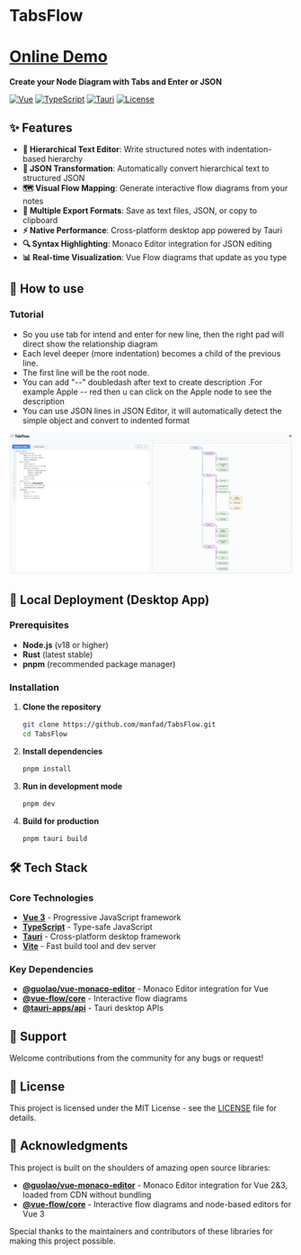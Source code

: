 # TabsFlow

# [Online Demo](https://tabsflow.vercel.app/) 

**Create your Node Diagram with Tabs and Enter or JSON**

[![Vue](https://img.shields.io/badge/Vue-3.5.13-4FC08D?style=flat-square&logo=vue.js&logoColor=white)](https://vuejs.org/)
[![TypeScript](https://img.shields.io/badge/TypeScript-5.6.2-3178C6?style=flat-square&logo=typescript&logoColor=white)](https://www.typescriptlang.org/)
[![Tauri](https://img.shields.io/badge/Tauri-2.0-FFC131?style=flat-square&logo=tauri&logoColor=black)](https://tauri.app/)
[![License](https://img.shields.io/badge/License-MIT-green.svg?style=flat-square)](LICENSE)


## ✨ Features

- **📝 Hierarchical Text Editor**: Write structured notes with indentation-based hierarchy
- **🔧 JSON Transformation**: Automatically convert hierarchical text to structured JSON
- **🗺️ Visual Flow Mapping**: Generate interactive flow diagrams from your notes
- **💾 Multiple Export Formats**: Save as text files, JSON, or copy to clipboard
- **⚡ Native Performance**: Cross-platform desktop app powered by Tauri
- **🔍 Syntax Highlighting**: Monaco Editor integration for JSON editing
- **📊 Real-time Visualization**: Vue Flow diagrams that update as you type





## 📖 How to use

### Tutorial
- So you use tab for intend and enter for new line, then the right pad will direct show the relationship diagram
- Each level deeper (more indentation) becomes a child of the previous line.
- The first line will be the root node.
- You can add "--" doubledash after text to create description .For example Apple -- red then u can click on the Apple node to see the description
- You can use JSON lines in JSON Editor, it will automatically detect the simple object and convert to indented format

![Demo](./demo.png)

## 🚀 Local Deployment (Desktop App)
### Prerequisites

- **Node.js** (v18 or higher)
- **Rust** (latest stable)
- **pnpm** (recommended package manager)

### Installation

1. **Clone the repository**
   ```bash
   git clone https://github.com/manfad/TabsFlow.git
   cd TabsFlow
   ```

2. **Install dependencies**
   ```bash
   pnpm install
   ```

3. **Run in development mode**
   ```bash
   pnpm dev
   ```

4. **Build for production**
   ```bash
   pnpm tauri build
   ```

## 🛠️ Tech Stack

### Core Technologies
- **[Vue 3](https://vuejs.org/)** - Progressive JavaScript framework
- **[TypeScript](https://www.typescriptlang.org/)** - Type-safe JavaScript
- **[Tauri](https://tauri.app/)** - Cross-platform desktop framework
- **[Vite](https://vitejs.dev/)** - Fast build tool and dev server

### Key Dependencies
- **[@guolao/vue-monaco-editor](https://github.com/imguolao/monaco-vue)** - Monaco Editor integration for Vue
- **[@vue-flow/core](https://github.com/bcakmakoglu/vue-flow)** - Interactive flow diagrams
- **[@tauri-apps/api](https://tauri.app/v2/api/)** - Tauri desktop APIs

## 🤝 Support

Welcome contributions from the community for any bugs or request!



## 📄 License

This project is licensed under the MIT License - see the [LICENSE](LICENSE) file for details.

## 🙏 Acknowledgments

This project is built on the shoulders of amazing open source libraries:

- **[@guolao/vue-monaco-editor](https://github.com/imguolao/monaco-vue)** - Monaco Editor integration for Vue 2&3, loaded from CDN without bundling
- **[@vue-flow/core](https://github.com/bcakmakoglu/vue-flow)** - Interactive flow diagrams and node-based editors for Vue 3

Special thanks to the maintainers and contributors of these libraries for making this project possible.


</div>
